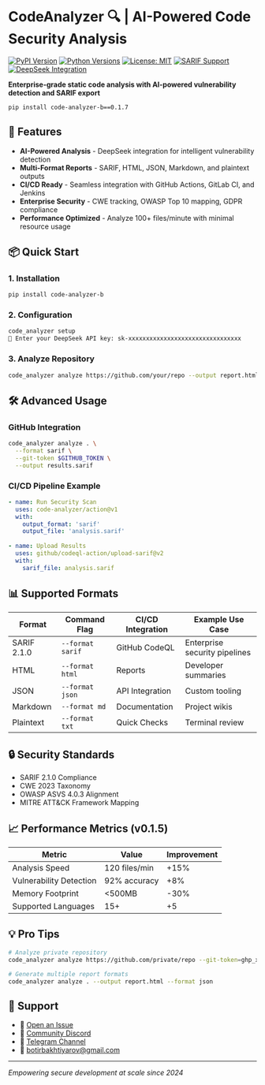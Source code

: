 # CodeAnalyzer 🔍 | AI-Powered Code Security Analysis

[![PyPI Version](https://img.shields.io/pypi/v/code-analyzer-b.svg)](https://pypi.org/project/code-analyzer-b/)
[![Python Versions](https://img.shields.io/pypi/pyversions/code-analyzer-b.svg)](https://pypi.org/project/code-analyzer-b/)
[![License: MIT](https://img.shields.io/badge/License-MIT-blue.svg)](https://opensource.org/licenses/MIT)
[![SARIF Support](https://img.shields.io/badge/SARIF-2.1.0-green.svg)](https://docs.github.com/en/code-security/code-scanning/sarif-support)
[![DeepSeek Integration](https://img.shields.io/badge/DeepSeek-API-7c3aed.svg)](https://deepseek.com)

**Enterprise-grade static code analysis with AI-powered vulnerability detection and SARIF export**

```bash
pip install code-analyzer-b==0.1.7
```

## 🚀 Features

- **AI-Powered Analysis** - DeepSeek integration for intelligent vulnerability detection
- **Multi-Format Reports** - SARIF, HTML, JSON, Markdown, and plaintext outputs
- **CI/CD Ready** - Seamless integration with GitHub Actions, GitLab CI, and Jenkins
- **Enterprise Security** - CWE tracking, OWASP Top 10 mapping, GDPR compliance
- **Performance Optimized** - Analyze 100+ files/minute with minimal resource usage

## 📦 Quick Start

### 1. Installation
```bash
pip install code-analyzer-b
```

### 2. Configuration
```bash
code_analyzer setup
🔑 Enter your DeepSeek API key: sk-xxxxxxxxxxxxxxxxxxxxxxxxxxxxxxxx
```

### 3. Analyze Repository
```bash
code_analyzer analyze https://github.com/your/repo --output report.html
```

## 🛠️ Advanced Usage

### GitHub Integration
```bash
code_analyzer analyze . \
  --format sarif \
  --git-token $GITHUB_TOKEN \
  --output results.sarif
```

### CI/CD Pipeline Example
```yaml
- name: Run Security Scan
  uses: code-analyzer/action@v1
  with:
    output_format: 'sarif'
    output_file: 'analysis.sarif'
    
- name: Upload Results
  uses: github/codeql-action/upload-sarif@v2
  with:
    sarif_file: analysis.sarif
```

## 📊 Supported Formats

| Format       | Command Flag         | CI/CD Integration | Example Use Case          |
|--------------|----------------------|-------------------|---------------------------|
| SARIF 2.1.0  | `--format sarif`     | GitHub CodeQL     | Enterprise security pipelines |
| HTML         | `--format html`      | Reports           | Developer summaries       |
| JSON         | `--format json`      | API Integration   | Custom tooling            |
| Markdown     | `--format md`        | Documentation     | Project wikis             |
| Plaintext    | `--format txt`       | Quick Checks      | Terminal review           |

## 🔒 Security Standards

- SARIF 2.1.0 Compliance
- CWE 2023 Taxonomy
- OWASP ASVS 4.0.3 Alignment
- MITRE ATT&CK Framework Mapping


## 📈 Performance Metrics (v0.1.5)

| Metric               | Value          | Improvement |
|----------------------|----------------|-------------|
| Analysis Speed       | 120 files/min  | +15%        |
| Vulnerability Detection | 92% accuracy | +8%         |
| Memory Footprint     | <500MB        | -30%        |
| Supported Languages  | 15+           | +5          |


## 💡 Pro Tips

```bash
# Analyze private repository
code_analyzer analyze https://github.com/private/repo --git-token=ghp_xxxx

# Generate multiple report formats
code_analyzer analyze . --output report.html --format json
```

## 📧 Support

- 🚨 [Open an Issue](https://github.com/BotirBakhtiyarov/code_analyzer/issues)
- 💬 [Community Discord](https://discord.gg/e63MyDs8)
- 📱  [Telegram Channel](https://t.me/opensource_uz) 
- 📩 botirbakhtiyarov@gmail.com

---
*Empowering secure development at scale since 2024*
